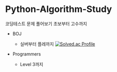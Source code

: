 # Python-Algorithm-Study
코딩테스트 문제 풀어보기
초보부터 고수까지

- BOJ
  - 실버부터 플레까지
[![Solved.ac Profile](http://mazassumnida.wtf/api/v2/generate_badge?boj=jcw7468)](https://solved.ac/jcw7468)

- Programmers
  - Level 3까지
